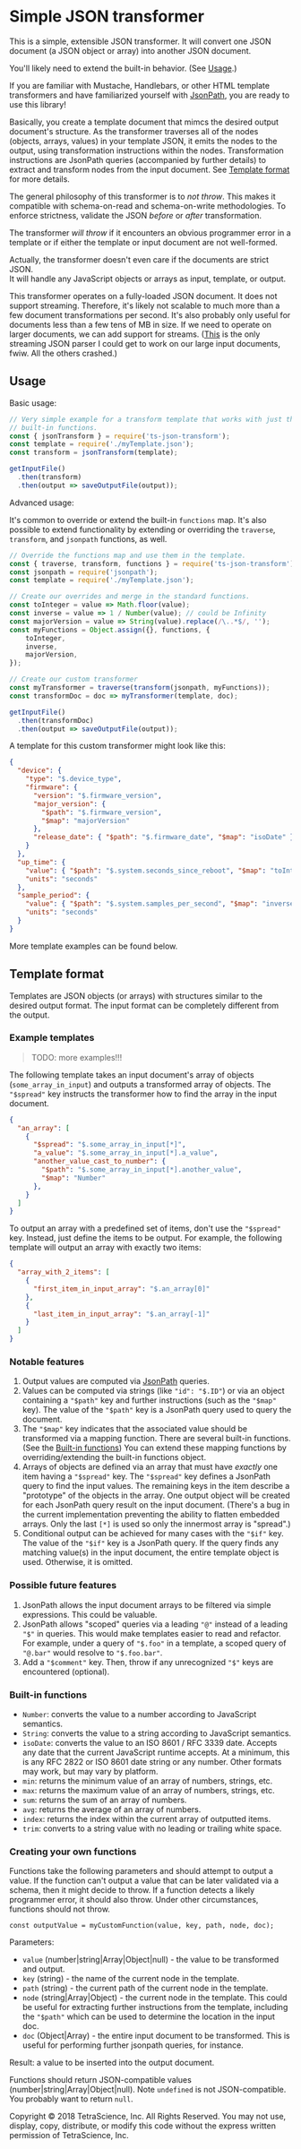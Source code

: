 # Simple JSON transformer

This is a simple, extensible JSON transformer.  It will convert one JSON
document (a JSON object or array) into another JSON document.

You'll likely need to extend the built-in behavior.  (See [Usage](#usage).)

If you are familiar with Mustache, Handlebars, or other HTML template
transformers and have familiarized yourself with
[JsonPath](http://goessner.net/articles/JsonPath/), you are ready to use this
library!

Basically, you create a template document that mimcs the desired output
document's structure.  As the transformer traverses all of the nodes (objects,
arrays, values) in your template JSON, it emits the nodes to the output, using
transformation instructions within the nodes.  Transformation instructions are
JsonPath queries (accompanied by further details) to extract and transform nodes
from the input document.  See [Template format](#template-format) for more
details.

The general philosophy of this transformer is to *not throw*.  This makes it
compatible with schema-on-read and schema-on-write methodologies.  To enforce
strictness, validate the JSON _before_ or _after_ transformation.  

The transformer *will throw* if it encounters an obvious programmer error in a
template or if either the template or input document are not well-formed.

Actually, the transformer doesn't even care if the documents are strict JSON.  
It will handle any JavaScript objects or arrays as input, template, or output.

This transformer operates on a fully-loaded JSON document.  It does not support
streaming.  Therefore, it's likely not scalable to much more than a few document
transformations per second.  It's also probably only useful for documents less
than a few tens of MB in size.  If we need to operate on larger documents, we
can add support for streams.  ([This](https://www.npmjs.com/package/jsonparse)
is the only streaming JSON parser I could get to work on our large input
documents, fwiw.  All the others crashed.)

## Usage

Basic usage:

```js
// Very simple example for a transform template that works with just the
// built-in functions.
const { jsonTransform } = require('ts-json-transform');
const template = require('./myTemplate.json');
const transform = jsonTransform(template);

getInputFile()
  .then(transform)
  .then(output => saveOutputFile(output));
```

Advanced usage:

It's common to override or extend the built-in `functions` map.  It's also
possible to extend functionality by extending or overriding the `traverse`,
`transform`, and `jsonpath` functions, as well.

```js
// Override the functions map and use them in the template.
const { traverse, transform, functions } = require('ts-json-transform');
const jsonpath = require('jsonpath');
const template = require('./myTemplate.json');

// Create our overrides and merge in the standard functions.
const toInteger = value => Math.floor(value);
const inverse = value => 1 / Number(value); // could be Infinity
const majorVersion = value => String(value).replace(/\..*$/, '');
const myFunctions = Object.assign({}, functions, {
    toInteger,
    inverse,
    majorVersion,
});

// Create our custom transformer
const myTransformer = traverse(transform(jsonpath, myFunctions));
const transformDoc = doc => myTransformer(template, doc);

getInputFile()
  .then(transformDoc)
  .then(output => saveOutputFile(output));
```

A template for this custom transformer might look like this:

```json
{
  "device": {
    "type": "$.device_type",
    "firmware": {
      "version": "$.firmware_version",
      "major_version": {
        "$path": "$.firmware_version",
        "$map": "majorVersion"
      },
      "release_date": { "$path": "$.firmware_date", "$map": "isoDate" }
    }
  },
  "up_time": {
    "value": { "$path": "$.system.seconds_since_reboot", "$map": "toInteger" },
    "units": "seconds"
  },
  "sample_period": {
    "value": { "$path": "$.system.samples_per_second", "$map": "inverse" },
    "units": "seconds"
  }
}
```

More template examples can be found below.

## Template format

Templates are JSON objects (or arrays) with structures similar to the desired
output format.  The input format can be completely different from the output.

### Example templates

> TODO: more examples!!!

The following template takes an input document's array of objects
(`some_array_in_input`) and outputs a transformed array of objects.  The
`"$spread"` key instructs the transformer how to find the array in the input
document.

```json
{
  "an_array": [
    {
      "$spread": "$.some_array_in_input[*]",
      "a_value": "$.some_array_in_input[*].a_value",
      "another_value_cast_to_number": {
        "$path": "$.some_array_in_input[*].another_value",
        "$map": "Number"
      },
    }
  ]
}
```

To output an array with a predefined set of items, don't use the `"$spread"`
key.  Instead, just define the items to be output.  For example, the following
template will output an array with exactly two items:

```json
{
  "array_with_2_items": [
    {
      "first_item_in_input_array": "$.an_array[0]"
    },
    {
      "last_item_in_input_array": "$.an_array[-1]"
    }
  ]
}
```

### Notable features

1.  Output values are computed via
    [JsonPath](http://goessner.net/articles/JsonPath/) queries.  
2.  Values can be computed via strings (like `"id": "$.ID"`) or
    via an object containing a `"$path"` key and further instructions (such as
    the `"$map"` key).  The value of the `"$path"` key is a JsonPath query used
    to query the document.
3.  The `"$map"` key indicates that the associated value should be transformed
    via a mapping function.  There are several built-in functions.  (See the
    [Built-in functions](#built-in-functions))  You can extend these mapping
    functions by overriding/extending the built-in functions object.
4.  Arrays of objects are defined via an array that must have _exactly_ one item
    having a `"$spread"` key. The `"$spread"` key defines a JsonPath query to
    find the input values.  The remaining keys in the item describe a
    "prototype" of the objects in the array.  One output object will be created
    for each JsonPath query result on the input document. (There's a bug in the
    current implementation preventing the ability to flatten embedded arrays.
    Only the last `[*]` is used so only the innermost array is "spread".)
5.  Conditional output can be achieved for many cases with the `"$if"` key.
    The value of the `"$if"` key is a JsonPath query.  If the query finds
    any matching value(s) in the input document, the entire template object is
    used.  Otherwise, it is omitted.

### Possible future features

1.  JsonPath allows the input document arrays to be filtered via simple
    expressions.  This could be valuable.
1.  JsonPath allows "scoped" queries via a leading `"@"` instead of a leading
    `"$"` in queries.  This would make templates easier to read and refactor.
    For example, under a query of `"$.foo"` in a template, a scoped query of
    `"@.bar"` would resolve to `"$.foo.bar"`.
1.  Add a `"$comment"` key.  Then, throw if any unrecognized `"$"` keys are
    encountered (optional).

### Built-in functions

+ `Number`: converts the value to a number according to JavaScript semantics.
+ `String`: converts the value to a string according to JavaScript semantics.
+ `isoDate`: converts the value to an ISO 8601 / RFC 3339 date.  Accepts any
  date that the current JavaScript runtime accepts.  At a minimum, this is
  any RFC 2822 or ISO 8601 date string or any number.  Other formats may work,
  but may vary by platform.
+ `min`: returns the minimum value of an array of numbers, strings, etc.
+ `max`: returns the maximum value of an array of numbers, strings, etc.
+ `sum`: returns the sum of an array of numbers.
+ `avg`: returns the average of an array of numbers.
+ `index`: returns the index within the current array of outputted items.
+ `trim`: converts to a string value with no leading or trailing white space.

### Creating your own functions

Functions take the following parameters and should attempt to output a value.
If the function can't output a value that can be later validated via a schema,
then it might decide to throw.  If a function detects a likely programmer error,
it should also throw.  Under other circumstances, functions should not throw.

`const outputValue = myCustomFunction(value, key, path, node, doc);`

Parameters:

+ `value` (number|string|Array|Object|null) - the value to be transformed and
  output.
+ `key` (string) - the name of the current node in the template.
+ `path` (string) - the current path of the current node in the template.
+ `node` (string|Array|Object) - the current node in the template.  This could
  be useful for extracting further instructions from the template, including
  the `"$path"` which can be used to determine the location in the input doc.
+ `doc` (Object|Array) - the entire input document to be transformed.  This is
  useful for performing further jsonpath queries, for instance.

Result: a value to be inserted into the output document.

Functions should return JSON-compatible values (number|string|Array|Object|null).
Note `undefined` is not JSON-compatible.  You probably want to return `null`.

Copyright © 2018 TetraScience, Inc. All Rights Reserved. You may not use, display, copy, distribute, or modify this code without the express written permission of TetraScience, Inc.
